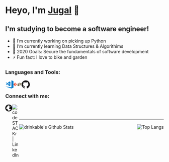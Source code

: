 # Heyo, I'm [Jugal][website] 👋

## I'm studying to become a software engineer!
- 🔭 I’m currently working on picking up Python
- 🌱 I’m currently learning Data Structures & Algorithims
- 🥅 2020 Goals: Secure the fundamentals of software development
- ⚡ Fun fact: I love to bike and garden


### Languages and Tools:

<img align="left" alt="Visual Studio Code" width="26px" src="https://raw.githubusercontent.com/github/explore/80688e429a7d4ef2fca1e82350fe8e3517d3494d/topics/visual-studio-code/visual-studio-code.png" />
<img align="left" alt="Git" width="26px" src="https://raw.githubusercontent.com/github/explore/80688e429a7d4ef2fca1e82350fe8e3517d3494d/topics/git/git.png" />
<img align="left" alt="GitHub" width="26px" src="https://raw.githubusercontent.com/github/explore/78df643247d429f6cc873026c0622819ad797942/topics/github/github.png" />

<br />

### Connect with me:

[<img align="left" alt="codeSTACKr.com" width="22px" src="https://raw.githubusercontent.com/iconic/open-iconic/master/svg/globe.svg" />][website]
[<img align="left" alt="codeSTACKr | LinkedIn" width="22px" src="https://cdn.jsdelivr.net/npm/simple-icons@v3/icons/linkedin.svg" />][linkedin]

<br />
<br />

---

<img align="left" alt="drinkable's Github Stats" src="https://github-readme-stats.vercel.app/api?username=drinkable&count_private=true&show_icons=true&hide_border=true" />

<img align="right" alt="Top Langs" src="https://github-readme-stats.vercel.app/api/top-langs/?username=drinkable&layout=compact" />

[website]: https://jcodes.ml
[linkedin]: https://linkedin.com/in/jugal-amin
